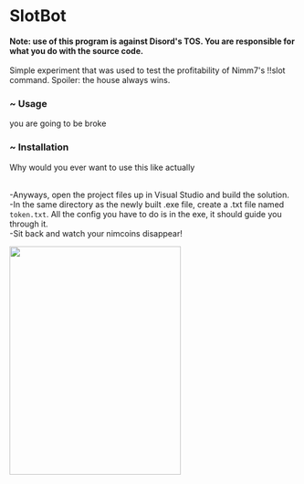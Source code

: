 # SlotBot

<b>Note: use of this program is against Disord's TOS. You are responsible for what you do with the source code.</b> <br><br>
Simple experiment that was used to test the profitability of Nimm7's !!slot command. Spoiler: the house always wins.
<html>
<h3> ~ Usage</h3>
you are going to be broke
<h3> ~ Installation </h3>
Why would you ever want to use this like actually<br><br>

-Anyways, open the project files up in Visual Studio and build the solution. <br>
-In the same directory as the newly built .exe file, create a .txt file named <code>token.txt</code>. All the config you have to do is in the exe, it should guide you through it.<br>
-Sit back and watch your nimcoins disappear!
</html>

<img src="https://cdn.discordapp.com/attachments/832360177578934362/1079961580919341107/IMG_1256.jpg" height="400" width="300"></img>

<im still learning html cut me a damn break>
